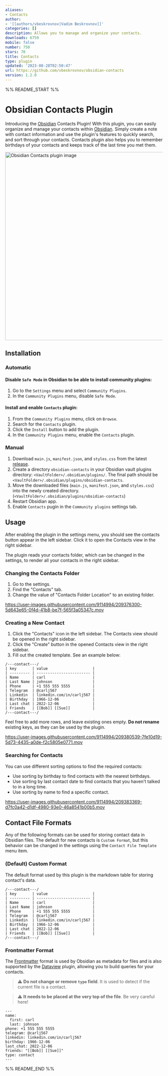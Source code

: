 ```yaml
---
aliases:
- Contacts
author:
- '[[authors/vbeskrovnov|Vadim Beskrovnov]]'
categories: []
description: Allows you to manage and organize your contacts.
downloads: 6759
mobile: false
number: 750
stars: 70
title: Contacts
type: plugin
updated: '2023-08-28T02:50:47'
url: https://github.com/vbeskrovnov/obsidian-contacts
version: 1.2.0
---
```


%% README_START %%

# Obsidian Contacts Plugin
Introducing the [Obsidian](https://obsidian.md/) Contacts Plugin! With this plugin, you can easily organize and manage your contacts within [Obsidian](https://obsidian.md/). Simply create a note with contact information and use the plugin's features to quickly search, and sort through your contacts. Contacts plugin also helps you to remember birthdays of your contacts and keeps track of the last time you met them.

<img width="600" alt="Obsidian Contacts plugin image" src="https://user-images.githubusercontent.com/9114994/209868806-e4d8c95e-e144-4a7f-8b8f-52f036cd2df8.png">


## Installation

### Automatic

#### Disable `Safe Mode` in Obsidian to be able to install community plugins:
1. Go to the `Settings` menu and select `Community Plugins`.
1. In the `Community Plugins` menu, disable `Safe Mode`.

#### Install and enable `Contacts` plugin:
1. From the `Community Plugins` menu, click on `Browse`.
1. Search for the `Contacts` plugin.
1. Click the `Install` button to add the plugin.
1. In the `Community Plugins` menu, enable the `Contacts` plugin.

### Manual 
1. Download `main.js`, `manifest.json`, and `styles.css` from the latest [release](https://github.com/vbeskrovnov/obsidian-contacts/releases).
1. Create a directory `obsidian-contacts` in your Obsidian vault plugins directory: `<VaultFolder>/.obsidian/plugins/`. The final path should be `<VaultFolder>/.obsidian/plugins/obsidian-contacts`.
1. Move the downloaded files (`main.js`, `manifest.json`, and `styles.css`) into the newly created directory.(`<VaultFolder>/.obsidian/plugins/obsidian-contacts`)
1. Restart Obsidian app.
1. Enable `Contacts` pugin in the `Community plugins` settings tab.

## Usage
After enabling the plugin in the settings menu, you should see the contacts button appear in the left sidebar. Click it to open the Contacts view in the right sidebar.

The plugin reads your contacts folder, which can be changed in the settings, to render all your contacts in the right sidebar.

### Changing the Contacts Folder
1. Go to the settings.
1. Find the "Contacts" tab.
1. Change the value of "Contacts Folder Location" to an existing folder.

https://user-images.githubusercontent.com/9114994/209376300-5d643e65-0f4d-41b8-be7f-565f3a05347c.mov

### Creating a New Contact
1. Click the "Contacts" icon in the left sidebar. The Contacts view should be opened in the right sidebar.
1. Click the "Create" button in the opened Contacts view in the right sidebar.
1. Fill out the created template. See an example below:
```
/---contact---/
| key       | value                    |
| --------- | ------------------------ |
| Name      | carl                     |
| Last Name | johnson                  |
| Phone     | +1 555 555 5555          |
| Telegram  | @carlj567                |
| Linkedin  | linkedin.com/in/carlj567 |
| Birthday  | 1966-12-06               |
| Last chat | 2022-12-06               |
| Friends   | [[Bob]] [[Sue]]          |
/---contact---/
```
Feel free to add more rows, and leave existing ones empty. **Do not rename** existing keys, as they can be used by the plugin.

https://user-images.githubusercontent.com/9114994/209380539-7fe10d19-5d73-4435-a0de-f2c5805e0771.mov

### Searching for Сontacts
You can use different sorting options to find the required contacts:
- Use sorting by birthday to find contacts with the nearest birthdays.
- Use sorting by last contact date to find contacts that you haven't talked to in a long time.
- Use sorting by name to find a specific contact.

https://user-images.githubusercontent.com/9114994/209383369-d7fc0a42-d1df-4980-93e0-46a8541b00b5.mov

## Contact File Formats
Any of the following formats can be used for storing contact data in Obsidian files. The default for new contacts is `Custom Format`, but this behavior can be changed in the settings using the `Contact File Template` menu item.

### (Default) Custom Format
The default format used by this plugin is the markdown table for storing contact's data. 
```
/---contact---/
| key       | value                    |
| --------- | ------------------------ |
| Name      | carl                     |
| Last Name | johnson                  |
| Phone     | +1 555 555 5555          |
| Telegram  | @carlj567                |
| Linkedin  | linkedin.com/in/carlj567 |
| Birthday  | 1966-12-06               |
| Last chat | 2022-12-06               |
| Friends   | [[Bob]] [[Sue]]          |
/---contact---/
```

### Frontmatter Format

The [Frontmatter](https://help.obsidian.md/Advanced+topics/YAML+front+matter) format is used by Obsidian as metadata for files and is also supported by the [Dataview](https://github.com/blacksmithgu/obsidian-dataview) plugin, allowing you to build queries for your contacts.

> :warning: **Do not change or remove `type` field**. It is used to detect if the current file is a contact.

> :warning: **It needs to be placed at the very top of the file**. Be very careful here!

```
---
name:
  first: carl
  last: johnson
phone: +1 555 555 5555
telegram: @carlj567 
linkedin: linkedin.com/in/carlj567
birthday: 1966-12-06 
last_chat: 2022-12-06 
friends: "[[Bob]] [[Sue]]"
type: contact
---
```


%% README_END %%
